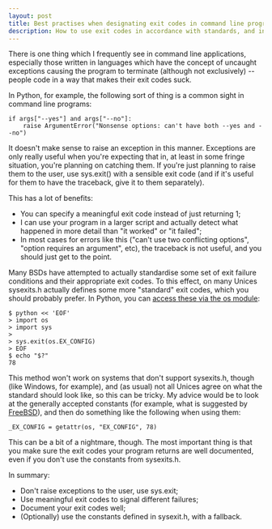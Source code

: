 ```yaml
---
layout: post
title: Best practises when designating exit codes in command line programs
description: How to use exit codes in accordance with standards, and in a sane way.
---
```


There is one thing which I frequently see in command line applications,
especially those written in languages which have the concept of uncaught
exceptions causing the program to terminate (although not exclusively) --
people code in a way that makes their exit codes suck.

In Python, for example, the following sort of thing is a common sight in
command line programs:

    if args["--yes"] and args["--no"]:
        raise ArgumentError("Nonsense options: can't have both --yes and --no")

It doesn't make sense to raise an exception in this manner. Exceptions are only
really useful when you're expecting that in, at least in some fringe situation,
you're planning on catching them. If you're just planning to raise them to the
user, use sys.exit() with a sensible exit code (and if it's useful for them to
have the traceback, give it to them separately).

This has a lot of benefits:

- You can specify a meaningful exit code instead of just returning 1;
- I can use your program in a larger script and actually detect what happened
  in more detail than "it worked" or "it failed";
- In most cases for errors like this ("can't use two conflicting options",
  "option requires an argument", etc), the traceback is not useful, and you
  should just get to the point.

Many BSDs have attempted to actually standardise some set of exit failure
conditions and their appropriate exit codes. To this effect, on many Unices
sysexits.h actually defines some more "standard" exit codes, which you should
probably prefer. In Python, you can [access these via the os module][osexit]:

    $ python << 'EOF'
    > import os
    > import sys
    >
    > sys.exit(os.EX_CONFIG)
    > EOF
    $ echo "$?"
    78

This method won't work on systems that don't support sysexits.h, though (like
Windows, for example), and (as usual) not all Unices agree on what the standard
should look like, so this can be tricky. My advice would be to look at the
generally accepted constants (for example, what is suggested by
[FreeBSD][fbsdsysexits]), and then do something like the following when using
them:

    _EX_CONFIG = getattr(os, "EX_CONFIG", 78)

This can be a bit of a nightmare, though. The most important thing is that you
make sure the exit codes your program returns are well documented, even if you
don't use the constants from sysexits.h.

In summary:

- Don't raise exceptions to the user, use sys.exit;
- Use meaningful exit codes to signal different failures;
- Document your exit codes well;
- (Optionally) use the constants defined in sysexit.h, with a fallback.

[osexit]: http://docs.python.org/3/library/os#os.EX_OK
[fbsdsysexits]: http://www.freebsd.org/cgi/man.cgi?query=sysexits
